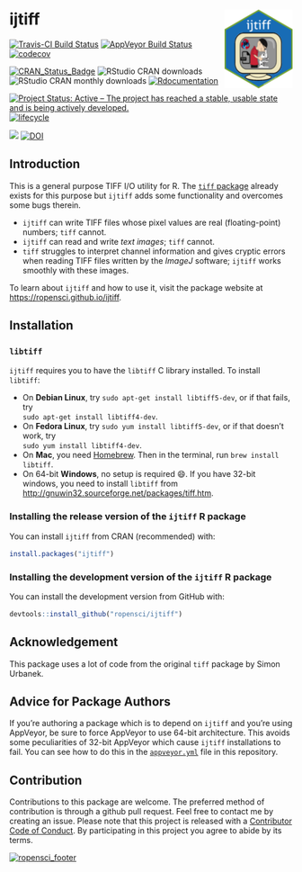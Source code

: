 
<!-- README.md is generated from README.Rmd. Please edit that file -->

# ijtiff <img src="man/figures/logo.png" height="140" align="right">

[![Travis-CI Build
Status](https://travis-ci.org/ropensci/ijtiff.svg?branch=master)](https://travis-ci.org/ropensci/ijtiff)
[![AppVeyor Build
Status](https://ci.appveyor.com/api/projects/status/github/ropensci/ijtiff?branch=master&svg=true)](https://ci.appveyor.com/project/ropensci/ijtiff)
[![codecov](https://codecov.io/gh/ropensci/ijtiff/branch/master/graph/badge.svg)](https://codecov.io/gh/ropensci/ijtiff)

[![CRAN\_Status\_Badge](http://www.r-pkg.org/badges/version/ijtiff)](https://cran.r-project.org/package=ijtiff)
![RStudio CRAN
downloads](http://cranlogs.r-pkg.org/badges/grand-total/ijtiff)
![RStudio CRAN monthly
downloads](http://cranlogs.r-pkg.org/badges/ijtiff)
[![Rdocumentation](http://www.rdocumentation.org/badges/version/ijtiff)](http://www.rdocumentation.org/packages/ijtiff)

[![Project Status: Active – The project has reached a stable, usable
state and is being actively
developed.](http://www.repostatus.org/badges/latest/active.svg)](http://www.repostatus.org/#active)
[![lifecycle](https://img.shields.io/badge/lifecycle-maturing-blue.svg)](https://www.tidyverse.org/lifecycle/#maturing)

[![](https://badges.ropensci.org/164_status.svg)](https://github.com/ropensci/onboarding/issues/164)
[![DOI](http://joss.theoj.org/papers/10.21105/joss.00633/status.svg)](https://doi.org/10.21105/joss.00633)

## Introduction

This is a general purpose TIFF I/O utility for R. The [`tiff`
package](https://cran.r-project.org/package=tiff) already exists for
this purpose but `ijtiff` adds some functionality and overcomes some
bugs therein.

  - `ijtiff` can write TIFF files whose pixel values are real
    (floating-point) numbers; `tiff` cannot.
  - `ijtiff` can read and write *text images*; `tiff` cannot.
  - `tiff` struggles to interpret channel information and gives cryptic
    errors when reading TIFF files written by the *ImageJ* software;
    `ijtiff` works smoothly with these images.

To learn about `ijtiff` and how to use it, visit the package website at
<https://ropensci.github.io/ijtiff>.

## Installation

### `libtiff`

`ijtiff` requires you to have the `libtiff` C library installed. To
install `libtiff`:

  - On **Debian Linux**, try `sudo apt-get install libtiff5-dev`, or if
    that fails, try  
    `sudo apt-get install libtiff4-dev`.
  - On **Fedora Linux**, try `sudo yum install libtiff5-dev`, or if that
    doesn’t work, try  
    `sudo yum install libtiff4-dev`.
  - On **Mac**, you need [Homebrew](https://brew.sh/). Then in the
    terminal, run `brew install libtiff`.
  - On 64-bit **Windows**, no setup is required 😄. If you have 32-bit
    windows, you need to install `libtiff` from
    <http://gnuwin32.sourceforge.net/packages/tiff.htm>.

### Installing the release version of the `ijtiff` R package

You can install `ijtiff` from CRAN (recommended) with:

``` r
install.packages("ijtiff")
```

### Installing the development version of the `ijtiff` R package

You can install the development version from GitHub with:

``` r
devtools::install_github("ropensci/ijtiff")
```

## Acknowledgement

This package uses a lot of code from the original `tiff` package by
Simon Urbanek.

## Advice for Package Authors

If you’re authoring a package which is to depend on `ijtiff` and you’re
using AppVeyor, be sure to force AppVeyor to use 64-bit architecture.
This avoids some peculiarities of 32-bit AppVeyor which cause `ijtiff`
installations to fail. You can see how to do this in the
[`appveyor.yml`](https://github.com/ropensci/ijtiff/blob/master/appveyor.yml)
file in this repository.

## Contribution

Contributions to this package are welcome. The preferred method of
contribution is through a github pull request. Feel free to contact me
by creating an issue. Please note that this project is released with a
[Contributor Code of
Conduct](https://github.com/ropensci/ijtiff/blob/master/CONDUCT.md). By
participating in this project you agree to abide by its
terms.

[![ropensci\_footer](https://ropensci.org/public_images/ropensci_footer.png)](https://ropensci.org)
